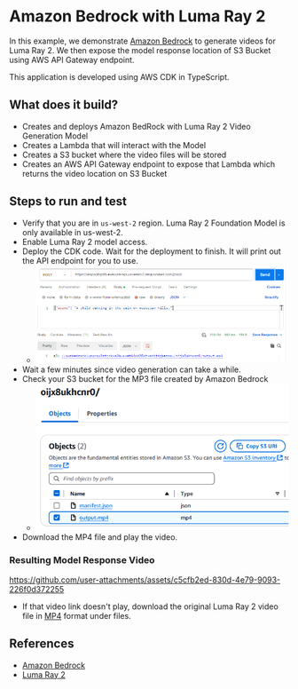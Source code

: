 # Amazon Bedrock with Luma Ray 2
In this example, we demonstrate [Amazon Bedrock](https://aws.amazon.com/bedrock/) to generate videos for Luma Ray 2.  We then expose the model response location of S3 Bucket using AWS API Gateway endpoint.

This application is developed using AWS CDK in TypeScript.

## What does it build?
* Creates and deploys Amazon BedRock with Luma Ray 2 Video Generation Model
* Creates a Lambda that will interact with the Model
* Creates a S3 bucket where the video files will be stored
* Creates an AWS API Gateway endpoint to expose that Lambda which returns the video location on S3 Bucket

## Steps to run and test
* Verify that you are in `us-west-2` region.  Luma Ray 2 Foundation Model is only available in us-west-2.
* Enable Luma Ray 2 model access.
* Deploy the CDK code. Wait for the deployment to finish.  It will print out the API endpoint for you to use.
  * ![image](model-response.PNG "Example of Amazon Bedrock With Luma Ray 2 in action")
* Wait a few minutes since video generation can take a while.
* Check your S3 bucket for the MP3 file created by Amazon Bedrock
  * ![image](video-file.PNG "Example of Luma Ray 2 generated Video file")
* Download the MP4 file and play the video.

### Resulting Model Response Video
https://github.com/user-attachments/assets/c5cfb2ed-830d-4e79-9093-226f0d372255
* If that video link doesn't play, download the original Luma Ray 2 video file in [MP4](output.mp4) format under files.

## References
* [Amazon Bedrock](https://aws.amazon.com/bedrock/)
* [Luma Ray 2](https://lumalabs.ai/ray)
